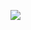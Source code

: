 ![](https://cdn.discordapp.com/attachments/821492995109945446/1335095083329912833/Untitled302_20250129222553.png?ex=679eebb0&is=679d9a30&hm=1af28fc30646a8c2a5fc0a567b48007cc30e77fef3d8dd3daca026368287732d&)

<!--
**skkuna/skkuna** is a ✨ _special_ ✨ repository because its `README.md` (this file) appears on your GitHub profile.

Here are some ideas to get you started:

- 🔭 I’m currently working on ...
- 🌱 I’m currently learning ...
- 👯 I’m looking to collaborate on ...
- 🤔 I’m looking for help with ...
- 💬 Ask me about ...
- 📫 How to reach me: ...
- 😄 Pronouns: ...
- ⚡ Fun fact: ...
-->
